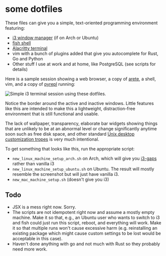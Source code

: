 # some dotfiles

These files can give you a simple, text-oriented programming environment featuring:

* <a href="https://i3wm.org/">i3 window manager</a> (if on Arch or Ubuntu)
* <a href="http://fishshell.com/">fish shell</a>
* <a href="https://github.com/jwilm/alacritty">Alacritty terminal</a>
* vim with a bunch of plugins added that give you autocomplete for Rust, Go and Python
* Other stuff I use at work and at home, like PostgreSQL (see scripts for details)

Here is a sample session showing a web browser, a copy of <a
href="https://github.com/fearofcode/arete">arete</a>, a shell, vim, and a copy of <a
href="https://github.com/fearofcode/pyrepl">pyrepl</a> running:

<img src="https://raw.githubusercontent.com/fearofcode/shared/master/dotfiles.png" alt="Simple i3 terminal session using these dotfiles.">

Notice the border around the active and inactive windows. Little features like this are
intended to make this a lightweight, distraction-free environment that is still functional
and usable.

The lack of wallpaper, transparency, elaborate bar widgets showing things that are
unlikely to be at an abnormal level or change significantly anytime soon such as free disk
space, and other standard <a href="https://www.reddit.com/r/unixporn/">Unix desktop
customization tropes</a> is very much intentional.

To get something that looks like this, run the appropriate script:

- `new_linux_machine_setup_arch.sh` on Arch, which will give you <a href="https://github.com/Airblader/i3">i3-gaps</a>
    rather than vanilla i3
- `new_linux_machine_setup_ubuntu.sh` on Ubuntu. The result will mostly resemble the
    screenshot but will just have vanilla i3.
- `new_mac_machine_setup.sh` (doesn't give you i3)

## Todo

- JSX is a mess right now. Sorry.
- The scripts are not idempotent right now and assume a mostly empty machine. Make it so that, e.g., an Ubuntu user who
    wants to switch to i3 and fish could just run this script, reboot, and everything will
    work. Make it so that multiple runs won't cause excessive harm (e.g. reinstalling an
    existing package which might cause custom settings to be lost would be acceptable in
    this case).
- Haven't done anything with go and not much with Rust so they probably need more work.
